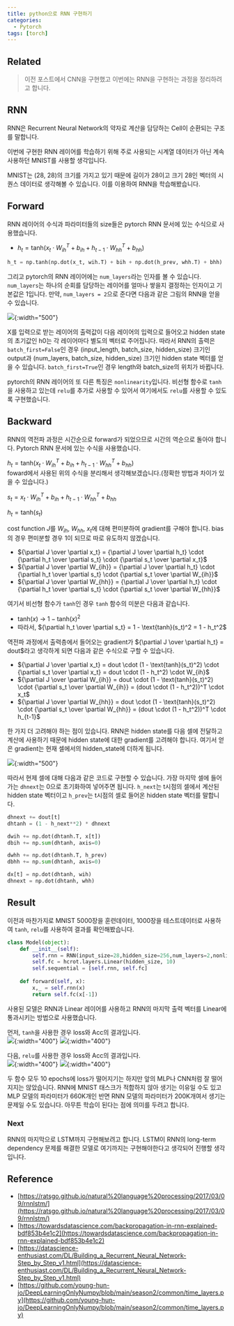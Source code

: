```yaml
---
title: python으로 RNN 구현하기
categories:
  - Pytorch
tags: [torch]
---
```


## Related
> 이전 포스트에서 CNN을 구현했고 이번에는 RNN을 구현하는 과정을 정리하려고 합니다.

## RNN
RNN은 Recurrent Neural Network의 약자로 계산을 담당하는 Cell이 순환되는 구조를 말합니다.

이번에 구현한 RNN 레이어를 학습하기 위해 주로 사용되는 시계열 데이터가 아닌 계속 사용하던 MNIST를 사용할 생각입니다.

MNIST는 (28, 28)의 크기를 가지고 있기 때문에 길이가 28이고 크기 28인 벡터의 시퀀스 데이터로 생각해볼 수 있습니다. 이를 이용하여 RNN을 학습해봤습니다.

## Forward
RNN 레이어의 수식과 파라미터들의 size들은 pytorch RNN 문서에 있는 수식으로 사용했습니다.
- $h_t = \text{tanh}(x_t \cdot W_{ih}^T + b_{ih} + h_{t-1} \cdot W_{hh}^T + b_{hh})$

```python
h_t = np.tanh(np.dot(x_t, wih.T) + bih + np.dot(h_prev, whh.T) + bhh)
```

그리고 pytorch의 RNN 레이어에는 `num_layers`라는 인자를 볼 수 있습니다. `num_layers`는 하나의 순회를 담당하는 레이어를 얼마나 쌓을지 결정하는 인자이고 기본값은 1입니다. 만약, `num_layers = 2`으로 준다면 다음과 같은 그림의 RNN을 얻을 수 있습니다.

![](https://drive.google.com/uc?export=view&id=1FXnyZZ3IY4KdRQcsupzlUi78AgEXBTsO){:width="500"}

X를 입력으로 받는 레이어의 출력값이 다음 레이어의 입력으로 들어오고 hidden state의 초기값인 h0는 각 레이어마다 별도의 벡터로 주어집니다.
따라서 RNN의 출력은 `batch_first=False`인 경우 (input_length, batch_size, hidden_size) 크기인 output과 (num_layers, batch_size, hidden_size) 크기인 hidden state 벡터를 얻을 수 있습니다. `batch_first=True`인 경우 length와 batch_size의 위치가 바뀝니다.

pytorch의 RNN 레이어의 또 다른 특징은 `nonlinearity`입니다. 비선형 함수로 `tanh`을 사용하고 있는데 `relu`를 추가로 사용할 수 있어서 여기에서도 `relu`를 사용할 수 있도록 구현했습니다.

## Backward
RNN의 역전파 과정은 시간순으로 forward가 되었으므로 시간의 역순으로 돌아야 합니다. Pytorch RNN 문서에 있는 수식을 사용했습니다.  

${h_t} = \text{tanh}(x_t \cdot W_{ih}^T + b_{ih} + h_{t-1} \cdot W_{hh}^T + b_{hh})$  
foward에서 사용된 위의 수식을 분리해서 생각해보겠습니다.(정확한 방법과 차이가 있을 수 있습니다.)

$s_t = x_t \cdot W_{ih}^T + b_{ih} + h_{t-1} \cdot W_{hh}^T + b_{hh}$  

$h_t = \text{tanh}(s_t)$

cost function $J$를 $W_{ih}$, $W_{hh}$, ${x_t}$에 대해 편미분하여 gradient를 구해야 합니다. bias의 경우 편미분할 경우 1이 되므로 따로 유도하지 않겠습니다.

- ${\partial J \over \partial x_t} = {\partial J \over \partial h_t} \cdot {\partial h_t \over \partial s_t} \cdot {\partial s_t \over \partial x_t}$
- ${\partial J \over \partial W_{ih}} = {\partial J \over \partial h_t} \cdot {\partial h_t \over \partial s_t} \cdot {\partial s_t \over \partial W_{ih}}$
- ${\partial J \over \partial W_{hh}} = {\partial J \over \partial h_t} \cdot {\partial h_t \over \partial s_t} \cdot {\partial s_t \over \partial W_{hh}}$

여기서 비선형 함수가 `tanh`인 경우 `tanh` 함수의 미분은 다음과 같습니다.
- $\text{tanh}(x)$ -> $1 - \text{tanh}(x)^2$
- 따라서, ${\partial h_t \over \partial s_t} = 1 - \text{tanh}(s_t)^2 = 1 - h_t^2$

역전파 과정에서 출력층에서 들어오는 gradient가 ${\partial J \over \partial h_t} = dout$라고 생각하게 되면 다음과 같은 수식으로 구할 수 있습니다. 
- ${\partial J \over \partial x_t} = dout \cdot (1 - \text{tanh}(s_t)^2) \cdot {\partial s_t \over \partial x_t} = dout \cdot (1 - h_t^2) \cdot W_{ih}$
- ${\partial J \over \partial W_{ih}} = dout \cdot (1 - \text{tanh}(s_t)^2) \cdot {\partial s_t \over \partial W_{ih}} = (dout \cdot (1 - h_t^2))^T \cdot x_t$
- ${\partial J \over \partial W_{hh}} = dout \cdot (1 - \text{tanh}(s_t)^2) \cdot {\partial s_t \over \partial W_{hh}} = (dout \cdot (1 - h_t^2))^T \cdot h_{t-1}$  

한 가지 더 고려해야 하는 점이 있습니다. RNN은 hidden state를 다음 셀에 전달하고 계산에 사용하기 때문에 hidden state에 대한 gradient를 고려해야 합니다. 여기서 얻은 gradient는 현재 셀에서의 hidden_state에 더하게 됩니다.

![](https://drive.google.com/uc?export=view&id=1eb2CmnJKMQSUpuJ2Bdym1I5ARF-vn_dZ){:width="500"}

따라서 현제 셀에 대해 다음과 같은 코드로 구현할 수 있습니다. 가장 마지막 셀에 들어가는 `dhnext`는 0으로 초기화하여 넣어주면 됩니다. `h_next`는 t시점의 셀에서 계산된 hidden state 벡터이고 `h_prev`는 t시점의 셀로 들어온 hidden state 벡터를 말합니다.

```python
dhnext += dout[t]
dhtanh = (1 - h_next**2) * dhnext

dwih += np.dot(dhtanh.T, x[t])
dbih += np.sum(dhtanh, axis=0)

dwhh += np.dot(dhtanh.T, h_prev)
dbhh += np.sum(dhtanh, axis=0)

dx[t] = np.dot(dhtanh, wih)
dhnext = np.dot(dhtanh, whh)
```

## Result
이전과 마찬가지로 MNIST 5000장을 훈련데이터, 1000장을 테스트데이터로 사용하여 `tanh`, `relu`를 사용하여 결과를 확인해봤습니다.
```python
class Model(object):
    def __init__(self):
        self.rnn = RNN(input_size=28,hidden_size=256,num_layers=2,nonlinearity='tanh',batch_first=False)
        self.fc = hcrot.layers.Linear(hidden_size, 10)
        self.sequential = [self.rnn, self.fc]
    
    def forward(self, x):
        x,_ = self.rnn(x)
        return self.fc(x[-1])
```
사용된 모델은 RNN과 Linear 레이어를 사용하고 RNN의 마지막 출력 벡터를 Linear에 통과시키는 방법으로 사용했습니다.  

먼저, `tanh`을 사용한 경우 loss와 Acc의 결과입니다.  
![](https://drive.google.com/uc?export=view&id=1eIM02Ku_VkL9IJSvO8DQuoJe77uFqCz4){:width="400"}
![](https://drive.google.com/uc?export=view&id=1pthsFxqP8K0CUEBljJIu9Sz9_tkXfyfd){:width="400"}  

다음, `relu`를 사용한 경우 loss와 Acc의 결과입니다.  
![](https://drive.google.com/uc?export=view&id=1BqTJdgQ6jZAUW9Ll0nWOa7WVmLhrEg65){:width="400"}
![](https://drive.google.com/uc?export=view&id=1-hmljxBB-mOwL4CjENlv3hXwgpsjai-u){:width="400"}  

두 함수 모두 10 epochs에 loss가 떨어지기는 하지만 앞의 MLP나 CNN처럼 잘 떨어지지는 않았습니다. RNN에 MNIST 태스크가 적합하지 않아 생기는 이유일 수도 있고 MLP 모델의 파라미터가 660K개인 반면 RNN 모델의 파라미터가 200K개여서 생기는 문제일 수도 있습니다. 아무튼 학습이 된다는 점에 의미를 두려고 합니다.

### Next
RNN의 마지막으로 LSTM까지 구현해보려고 합니다. LSTM이 RNN의 long-term dependency 문제를 해결한 모델로 여기까지는 구현해야한다고 생각되어 진행할 생각입니다.

## Reference
- [https://ratsgo.github.io/natural%20language%20processing/2017/03/09/rnnlstm/](https://ratsgo.github.io/natural%20language%20processing/2017/03/09/rnnlstm/)
- [https://towardsdatascience.com/backpropagation-in-rnn-explained-bdf853b4e1c2](https://towardsdatascience.com/backpropagation-in-rnn-explained-bdf853b4e1c2)
- [https://datascience-enthusiast.com/DL/Building_a_Recurrent_Neural_Network-Step_by_Step_v1.html](https://datascience-enthusiast.com/DL/Building_a_Recurrent_Neural_Network-Step_by_Step_v1.html)
- [https://github.com/young-hun-jo/DeepLearningOnlyNumpy/blob/main/season2/common/time_layers.py](https://github.com/young-hun-jo/DeepLearningOnlyNumpy/blob/main/season2/common/time_layers.py)